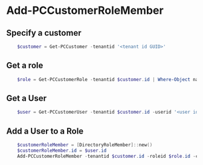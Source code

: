 # Add-PCCustomerRoleMember #

## Specify a customer ##

```powershell
    $customer = Get-PCCustomer -tenantid '<tenant id GUID>'
```

## Get a role ##

```powershell
    $role = Get-PCCustomerRole -tenantid $customer.id | Where-Object name -Contains '<role name>'
```

## Get a User ##

```powershell
    $user = Get-PCCustomerUser -tenantid $customer.id -userid '<user id guid>'
```

## Add a User to a Role ##

```powershell
    $customerRoleMember = [DirectoryRoleMember]::new()
    $customerRoleMember.id = $user.id
    Add-PCCustomerRoleMember -tenantid $customer.id -roleid $role.id -customerrolemember $customerRoleMember
```
